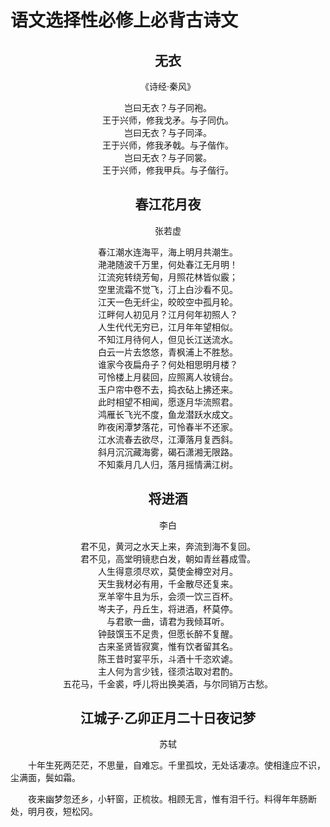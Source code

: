 # 语文选择性必修上必背古诗文

<h2 align='center'>无衣</h2>

<p align='center'>《诗经·秦风》</p>

<center>岂曰无衣？与子同袍。</center>
<center>王于兴师，修我戈矛。与子同仇。</center>
<center>岂曰无衣？与子同泽。</center>
<center>王于兴师，修我矛戟。与子偕作。</center>
<center>岂曰无衣？与子同裳。</center>
<center>王于兴师，修我甲兵。与子偕行。</center>

<h2 align='center'>春江花月夜</h2>

<p align='center'>张若虚</p>

<center>春江潮水连海平，海上明月共潮生。</center>
<center>滟滟随波千万里，何处春江无月明！</center>
<center>江流宛转绕芳甸，月照花林皆似霰；</center>
<center>空里流霜不觉飞，汀上白沙看不见。</center>
<center>江天一色无纤尘，皎皎空中孤月轮。</center>
<center>江畔何人初见月？江月何年初照人？</center>
<center>人生代代无穷已，江月年年望相似。</center>
<center>不知江月待何人，但见长江送流水。</center>
<center>白云一片去悠悠，青枫浦上不胜愁。</center>
<center>谁家今夜扁舟子？何处相思明月楼？</center>
<center>可怜楼上月裴回，应照离人妆镜台。</center>
<center>玉户帘中卷不去，捣衣砧上拂还来。</center>
<center>此时相望不相闻，愿逐月华流照君。</center>
<center>鸿雁长飞光不度，鱼龙潜跃水成文。</center>
<center>昨夜闲潭梦落花，可怜春半不还家。</center>
<center>江水流春去欲尽，江潭落月复西斜。</center>
<center>斜月沉沉藏海雾，碣石潇湘无限路。</center>
<center>不知乘月几人归，落月摇情满江树。</center>

<h2 align='center'>将进酒</h2>

<p align='center'>李白</p>

<center>君不见，黄河之水天上来，奔流到海不复回。</center>
<center>君不见，高堂明镜悲白发，朝如青丝暮成雪。</center>
<center>人生得意须尽欢，莫使金樽空对月。</center>
<center>天生我材必有用，千金散尽还复来。</center>
<center>烹羊宰牛且为乐，会须一饮三百杯。</center>
<center>岑夫子，丹丘生，将进酒，杯莫停。</center>
<center>与君歌一曲，请君为我倾耳听。</center>
<center>钟鼓馔玉不足贵，但愿长醉不复醒。</center>
<center>古来圣贤皆寂寞，惟有饮者留其名。</center>
<center>陈王昔时宴平乐，斗酒十千恣欢谑。</center>
<center>主人何为言少钱，径须沽取对君酌。</center>
<center>五花马，千金裘，呼儿将出换美酒，与尔同销万古愁。</center>

<h2 align='center'>江城子·乙卯正月二十日夜记梦</h2>

<p align='center'>苏轼</p>

&emsp;&emsp;十年生死两茫茫，不思量，自难忘。千里孤坟，无处话凄凉。使相逢应不识，尘满面，鬓如霜。  

&emsp;&emsp;夜来幽梦忽还乡，小轩窗，正梳妆。相顾无言，惟有泪千行。料得年年肠断处，明月夜，短松冈。